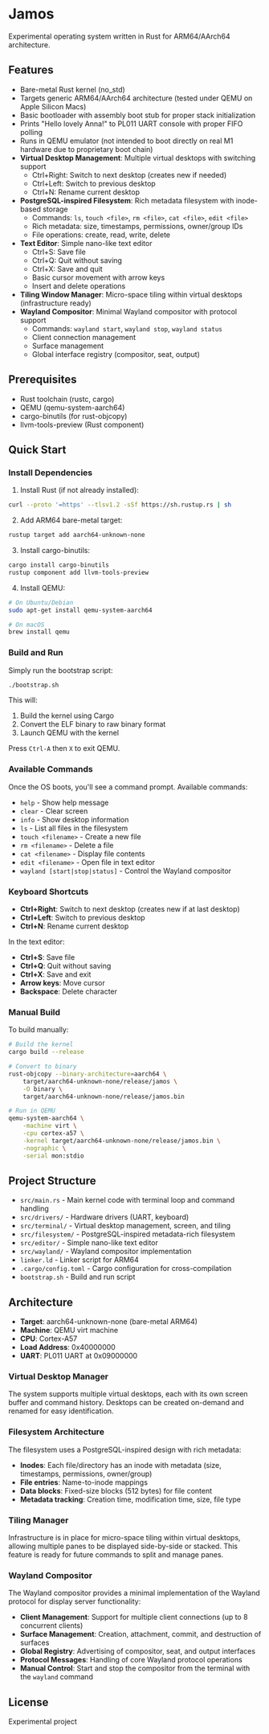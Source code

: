 # Jamos
Experimental operating system written in Rust for ARM64/AArch64 architecture.

## Features
- Bare-metal Rust kernel (no_std)
- Targets generic ARM64/AArch64 architecture (tested under QEMU on Apple Silicon Macs)
- Basic bootloader with assembly boot stub for proper stack initialization
- Prints "Hello lovely Anna!" to PL011 UART console with proper FIFO polling
- Runs in QEMU emulator (not intended to boot directly on real M1 hardware due to proprietary boot chain)
- **Virtual Desktop Management**: Multiple virtual desktops with switching support
  - Ctrl+Right: Switch to next desktop (creates new if needed)
  - Ctrl+Left: Switch to previous desktop
  - Ctrl+N: Rename current desktop
- **PostgreSQL-inspired Filesystem**: Rich metadata filesystem with inode-based storage
  - Commands: `ls`, `touch <file>`, `rm <file>`, `cat <file>`, `edit <file>`
  - Rich metadata: size, timestamps, permissions, owner/group IDs
  - File operations: create, read, write, delete
- **Text Editor**: Simple nano-like text editor
  - Ctrl+S: Save file
  - Ctrl+Q: Quit without saving
  - Ctrl+X: Save and quit
  - Basic cursor movement with arrow keys
  - Insert and delete operations
- **Tiling Window Manager**: Micro-space tiling within virtual desktops (infrastructure ready)
- **Wayland Compositor**: Minimal Wayland compositor with protocol support
  - Commands: `wayland start`, `wayland stop`, `wayland status`
  - Client connection management
  - Surface management
  - Global interface registry (compositor, seat, output)

## Prerequisites
- Rust toolchain (rustc, cargo)
- QEMU (qemu-system-aarch64)
- cargo-binutils (for rust-objcopy)
- llvm-tools-preview (Rust component)

## Quick Start

### Install Dependencies

1. Install Rust (if not already installed):
```bash
curl --proto '=https' --tlsv1.2 -sSf https://sh.rustup.rs | sh
```

2. Add ARM64 bare-metal target:
```bash
rustup target add aarch64-unknown-none
```

3. Install cargo-binutils:
```bash
cargo install cargo-binutils
rustup component add llvm-tools-preview
```

4. Install QEMU:
```bash
# On Ubuntu/Debian
sudo apt-get install qemu-system-aarch64

# On macOS
brew install qemu
```

### Build and Run

Simply run the bootstrap script:
```bash
./bootstrap.sh
```

This will:
1. Build the kernel using Cargo
2. Convert the ELF binary to raw binary format
3. Launch QEMU with the kernel

Press `Ctrl-A` then `X` to exit QEMU.

### Available Commands

Once the OS boots, you'll see a command prompt. Available commands:

- `help` - Show help message
- `clear` - Clear screen
- `info` - Show desktop information
- `ls` - List all files in the filesystem
- `touch <filename>` - Create a new file
- `rm <filename>` - Delete a file
- `cat <filename>` - Display file contents
- `edit <filename>` - Open file in text editor
- `wayland [start|stop|status]` - Control the Wayland compositor

### Keyboard Shortcuts

- **Ctrl+Right**: Switch to next desktop (creates new if at last desktop)
- **Ctrl+Left**: Switch to previous desktop
- **Ctrl+N**: Rename current desktop

In the text editor:
- **Ctrl+S**: Save file
- **Ctrl+Q**: Quit without saving
- **Ctrl+X**: Save and exit
- **Arrow keys**: Move cursor
- **Backspace**: Delete character

### Manual Build

To build manually:
```bash
# Build the kernel
cargo build --release

# Convert to binary
rust-objcopy --binary-architecture=aarch64 \
    target/aarch64-unknown-none/release/jamos \
    -O binary \
    target/aarch64-unknown-none/release/jamos.bin

# Run in QEMU
qemu-system-aarch64 \
    -machine virt \
    -cpu cortex-a57 \
    -kernel target/aarch64-unknown-none/release/jamos.bin \
    -nographic \
    -serial mon:stdio
```

## Project Structure
- `src/main.rs` - Main kernel code with terminal loop and command handling
- `src/drivers/` - Hardware drivers (UART, keyboard)
- `src/terminal/` - Virtual desktop management, screen, and tiling
- `src/filesystem/` - PostgreSQL-inspired metadata-rich filesystem
- `src/editor/` - Simple nano-like text editor
- `src/wayland/` - Wayland compositor implementation
- `linker.ld` - Linker script for ARM64
- `.cargo/config.toml` - Cargo configuration for cross-compilation
- `bootstrap.sh` - Build and run script

## Architecture
- **Target**: aarch64-unknown-none (bare-metal ARM64)
- **Machine**: QEMU virt machine
- **CPU**: Cortex-A57
- **Load Address**: 0x40000000
- **UART**: PL011 UART at 0x09000000

### Virtual Desktop Manager
The system supports multiple virtual desktops, each with its own screen buffer and command history. Desktops can be created on-demand and renamed for easy identification.

### Filesystem Architecture
The filesystem uses a PostgreSQL-inspired design with rich metadata:
- **Inodes**: Each file/directory has an inode with metadata (size, timestamps, permissions, owner/group)
- **File entries**: Name-to-inode mappings
- **Data blocks**: Fixed-size blocks (512 bytes) for file content
- **Metadata tracking**: Creation time, modification time, size, file type

### Tiling Manager
Infrastructure is in place for micro-space tiling within virtual desktops, allowing multiple panes to be displayed side-by-side or stacked. This feature is ready for future commands to split and manage panes.

### Wayland Compositor
The Wayland compositor provides a minimal implementation of the Wayland protocol for display server functionality:
- **Client Management**: Support for multiple client connections (up to 8 concurrent clients)
- **Surface Management**: Creation, attachment, commit, and destruction of surfaces
- **Global Registry**: Advertising of compositor, seat, and output interfaces
- **Protocol Messages**: Handling of core Wayland protocol operations
- **Manual Control**: Start and stop the compositor from the terminal with the `wayland` command

## License
Experimental project
